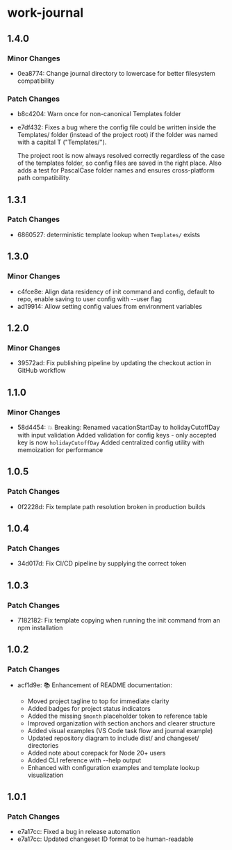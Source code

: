 # work-journal

## 1.4.0

### Minor Changes

- 0ea8774: Change journal directory to lowercase for better filesystem compatibility

### Patch Changes

- b8c4204: Warn once for non-canonical Templates folder
- e7df432: Fixes a bug where the config file could be written inside the Templates/ folder (instead of the project root) if the folder was named with a capital T ("Templates/").

  The project root is now always resolved correctly regardless of the case of the templates folder, so config files are saved in the right place. Also adds a test for PascalCase folder names and ensures cross-platform path compatibility.

## 1.3.1

### Patch Changes

- 6860527: deterministic template lookup when `Templates/` exists

## 1.3.0

### Minor Changes

- c4fce8e: Align data residency of init command and config, default to repo, enable saving to user config with --user flag
- ad19914: Allow setting config values from environment variables

## 1.2.0

### Minor Changes

- 39572ad: Fix publishing pipeline by updating the checkout action in GitHub workflow

## 1.1.0

### Minor Changes

- 58d4454: 💥 Breaking: Renamed vacationStartDay to holidayCutoffDay with input validation
  Added validation for config keys - only accepted key is now `holidayCutoffDay`
  Added centralized config utility with memoization for performance

## 1.0.5

### Patch Changes

- 0f2228d: Fix template path resolution broken in production builds

## 1.0.4

### Patch Changes

- 34d017d: Fix CI/CD pipeline by supplying the correct token

## 1.0.3

### Patch Changes

- 7182182: Fix template copying when running the init command from an npm installation

## 1.0.2

### Patch Changes

- acf1d9e: 📚 Enhancement of README documentation:

  - Moved project tagline to top for immediate clarity
  - Added badges for project status indicators
  - Added the missing `$month` placeholder token to reference table
  - Improved organization with section anchors and clearer structure
  - Added visual examples (VS Code task flow and journal example)
  - Updated repository diagram to include dist/ and changeset/ directories
  - Added note about corepack for Node 20+ users
  - Added CLI reference with --help output
  - Enhanced with configuration examples and template lookup visualization

## 1.0.1

### Patch Changes

- e7a17cc: Fixed a bug in release automation
- e7a17cc: Updated changeset ID format to be human-readable
